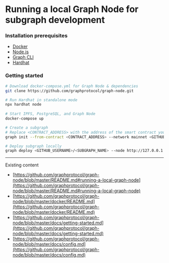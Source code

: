 # Running a local Graph Node for subgraph development

### Installation prerequisites

* [Docker](https://docs.docker.com/get-docker/)
* [Node.js](https://nodejs.org/en/download/package-manager)
* [Graph CLI](https://www.npmjs.com/package/@graphprotocol/graph-cli)
* [Hardhat](https://hardhat.org/hardhat-network/docs/overview#running-stand-alone-in-order-to-support-wallets-and-other-software)

### Getting started

```bash
# Download docker-compose.yml for Graph Node & dependencies
git clone https://github.com/graphprotocol/graph-node.git

# Run Hardhat in standalone mode
npx hardhat node
 
# Start IPFS, PostgreSQL, and Graph Node
docker-compose up

# Create a subgraph
# Replace <CONTRACT_ADDRESS> with the address of the smart contract you want to index, and <GITHUB_USERNAME>/<SUBGRAPH_NAME> with your GitHub username and subgraph name.
graph init --from-contract <CONTRACT_ADDRESS> --network mainnet <GITHUB_USERNAME>/<SUBGRAPH_NAME>

# Deploy subgraph locally
graph deploy <GITHUB_USERNAME>/<SUBGRAPH_NAME> --node http://127.0.0.1:8020 --ipfs http://127.0.0.1:5001

```



***

Existing content

* [https://github.com/graphprotocol/graph-node/blob/master/README.md#running-a-local-graph-node](https://github.com/graphprotocol/graph-node/blob/master/README.md#running-a-local-graph-node)
* [https://github.com/graphprotocol/graph-node/blob/master/docker/README.md](https://github.com/graphprotocol/graph-node/blob/master/docker/README.md)
* [https://github.com/graphprotocol/graph-node/blob/master/docs/getting-started.md](https://github.com/graphprotocol/graph-node/blob/master/docs/getting-started.md)
* [https://github.com/graphprotocol/graph-node/blob/master/docs/config.md](https://github.com/graphprotocol/graph-node/blob/master/docs/config.md)
